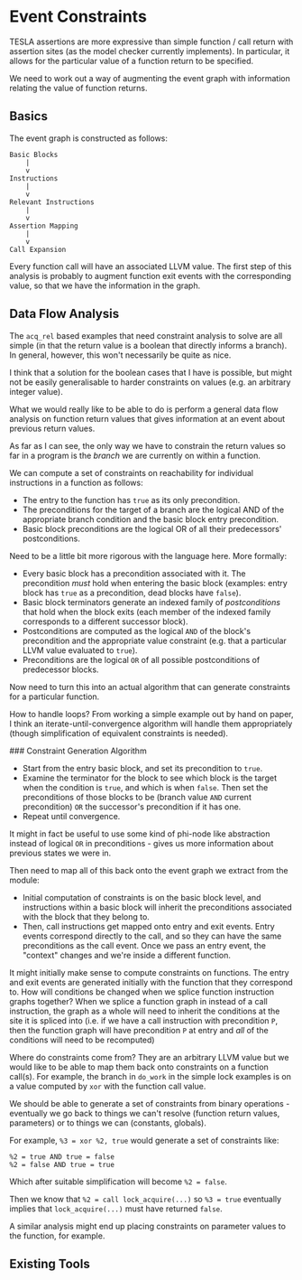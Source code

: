 # Event Constraints

TESLA assertions are more expressive than simple function / call return with
assertion sites (as the model checker currently implements). In particular, it
allows for the particular value of a function return to be specified.

We need to work out a way of augmenting the event graph with information
relating the value of function returns.

## Basics

The event graph is constructed as follows:

```
Basic Blocks
    |
    v
Instructions
    |
    v
Relevant Instructions
    |
    v
Assertion Mapping
    |
    v
Call Expansion
```

Every function call will have an associated LLVM value. The first step of this
analysis is probably to augment function exit events with the corresponding
value, so that we have the information in the graph.

## Data Flow Analysis

The `acq_rel` based examples that need constraint analysis to solve are all
simple (in that the return value is a boolean that directly informs a branch).
In general, however, this won't necessarily be quite as nice.

I think that a solution for the boolean cases that I have is possible, but might
not be easily generalisable to harder constraints on values (e.g. an arbitrary
integer value).

What we would really like to be able to do is perform a general data flow
analysis on function return values that gives information at an event about
previous return values.

As far as I can see, the only way we have to constrain the return values so far
in a program is the *branch* we are currently on within a function.

We can compute a set of constraints on reachability for individual instructions
in a function as follows:
* The entry to the function has `true` as its only precondition.
* The preconditions for the target of a branch are the logical AND of the
  appropriate branch condition and the basic block entry precondition.
* Basic block preconditions are the logical OR of all their predecessors'
  postconditions.

Need to be a little bit more rigorous with the language here. More formally:

* Every basic block has a precondition associated with it. The precondition
  *must* hold when entering the basic block (examples: entry block has `true` as
  a precondition, dead blocks have `false`).
* Basic block terminators generate an indexed family of *postconditions* that
  hold when the block exits (each member of the indexed family corresponds to a
  different successor block).
* Postconditions are computed as the logical `AND` of the block's precondition
  and the appropriate value constraint (e.g. that a particular LLVM value
  evaluated to `true`).
* Preconditions are the logical `OR` of all possible postconditions of
  predecessor blocks.

Now need to turn this into an actual algorithm that can generate constraints for
a particular function.

How to handle loops? From working a simple example out by hand on paper, I think
an iterate-until-convergence algorithm will handle them appropriately (though
simplification of equivalent constraints is needed).

### Constraint Generation Algorithm

* Start from the entry basic block, and set its precondition to `true`.
* Examine the terminator for the block to see which block is the target when the
  condition is `true`, and which is when `false`. Then set the preconditions of
  those blocks to be (branch value `AND` current precondition) `OR` the
  successor's precondition if it has one.
* Repeat until convergence.

It might in fact be useful to use some kind of phi-node like abstraction instead
of logical `OR` in preconditions - gives us more information about previous
states we were in.

Then need to map all of this back onto the event graph we extract from the
module:

* Initial computation of constraints is on the basic block level, and
  instructions within a basic block will inherit the preconditions associated
  with the block that they belong to.
* Then, call instructions get mapped onto entry and exit events. Entry events
  correspond directly to the call, and so they can have the same preconditions
  as the call event. Once we pass an entry event, the "context" changes and
  we're inside a different function.

It might initially make sense to compute constraints on functions. The entry and
exit events are generated initially with the function that they correspond to.
How will conditions be changed when we splice function instruction graphs
together? When we splice a function graph in instead of a call instruction, the
graph as a whole will need to inherit the conditions at the site it is spliced
into (i.e. if we have a call instruction with precondition `P`, then the
function graph will have precondition `P` at entry and *all* of the conditions
will need to be recomputed)

Where do constraints come from? They are an arbitrary LLVM value but we would
like to be able to map them back onto constraints on a function call(s). For
example, the branch in `do_work` in the simple lock examples is on a value
computed by `xor` with the function call value.

We should be able to generate a set of constraints from binary operations -
eventually we go back to things we can't resolve (function return values,
parameters) or to things we can (constants, globals).

For example, `%3 = xor %2, true` would generate a set of constraints like:

```
%2 = true AND true = false
%2 = false AND true = true
```

Which after suitable simplification will become `%2 = false`.

Then we know that `%2 = call lock_acquire(...)` so `%3 = true` eventually
implies that `lock_acquire(...)` must have returned `false`.

A similar analysis might end up placing constraints on parameter values to the
function, for example.

## Existing Tools
